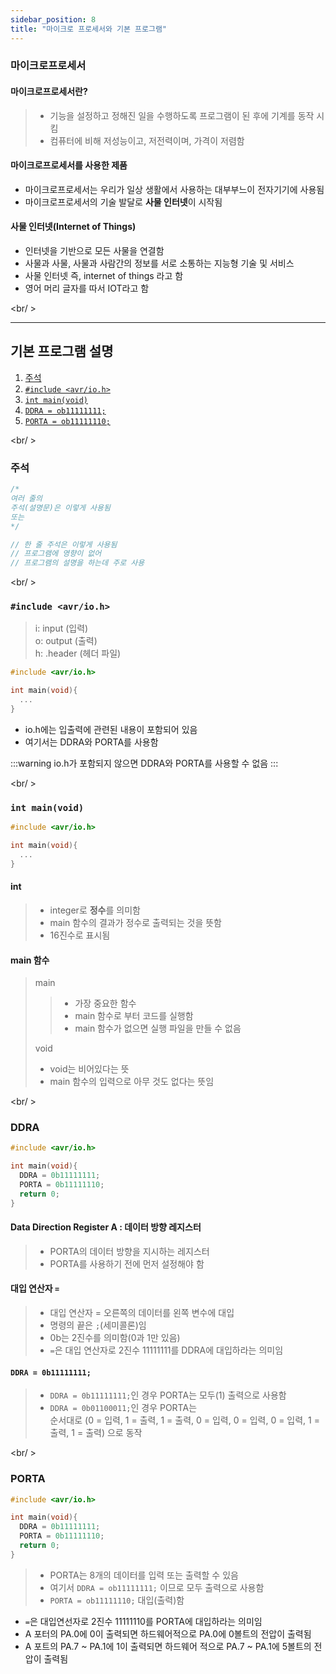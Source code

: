 ```yaml
---
sidebar_position: 8
title: "마이크로 프로세서와 기본 프로그램"
---
```


### 마이크로프로세서

#### 마이크로프로세서란?

> - 기능을 설정하고 정해진 일을 수행하도록 프로그램이 된 후에 기계를 동작 시킴
> - 컴퓨터에 비해 저성능이고, 저전력이며, 가격이 저렴함

#### 마이크로프로세서를 사용한 제품

- 마이크로프로세서는 우리가 일상 생활에서 사용하는 대부부느이 전자기기에 사용됨
- 마이크로프로세서의 기술 발달로 **사물 인터넷**이 시작됨

#### 사물 인터넷(Internet of Things)

- 인터넷을 기반으로 모든 사물을 연결함
- 사물과 사물, 사물과 사람간의 정보를 서로 소통하는 지능형 기술 및 서비스
- 사물 인터넷 즉, internet of things 라고 함
- 영어 머리 글자를 따서 IOT라고 함

<br/ >

---

## 기본 프로그램 설명

1. [주석](#주석)
2. [`#include <avr/io.h>`](#include-avrioh)
3. [`int main(void)`](#int-mainvoid)
4. [`DDRA = ob11111111;`](#ddra)
5. [`PORTA = ob11111110;`](#porta)

<br/ >

### 주석

```c
/*
여러 줄의
주석(설명문)은 이렇게 사용됨
또는
*/

// 한 줄 주석은 이렇게 사용됨
// 프로그램에 영향이 없어
// 프로그램의 설명을 하는데 주로 사용
```

<br/ >

### `#include <avr/io.h>`

> i: input (입력)  
> o: output (출력)  
> h: .header (헤더 파일)

```c
#include <avr/io.h>

int main(void){
  ...
}
```

- io.h에는 입출력에 관련된 내용이 포함되어 있음
- 여기서는 DDRA와 PORTA를 사용함

:::warning
io.h가 포함되지 않으면 DDRA와 PORTA를 사용할 수 없음
:::

<br/ >

### `int main(void)`

```c
#include <avr/io.h>

int main(void){
  ...
}
```

#### int

> - integer로 **정수**를 의미함
> - main 함수의 결과가 정수로 출력되는 것을 뜻함
> - 16진수로 표시됨

#### main 함수

> main
>
> > - 가장 중요한 함수
> > - main 함수로 부터 코드를 실행함
> > - main 함수가 없으면 실행 파일을 만들 수 없음
>
> void
>
> - void는 비어있다는 뜻
> - main 함수의 입력으로 아무 것도 없다는 뜻임

<br/ >

### DDRA

```c
#include <avr/io.h>

int main(void){
  DDRA = 0b11111111;
  PORTA = 0b11111110;
  return 0;
}
```

#### Data Direction Register A : 데이터 방향 레지스터

> - PORTA의 데이터 방향을 지시하는 레지스터
> - PORTA를 사용하기 전에 먼저 설정해야 함

#### 대입 연산자 `=`

> - 대입 연산자 = 오른쪽의 데이터를 왼쪽 변수에 대입
> - 명령의 끝은 `;`(세미콜론)임
> - 0b는 2진수를 의미함(0과 1만 있음)
> - `=`은 대입 연산자로 2진수 11111111를 DDRA에 대입하라는 의미임

#### `DDRA = 0b11111111;`

> - `DDRA = 0b11111111;`인 경우 PORTA는 모두(1) 출력으로 사용함
> - `DDRA = 0b01100011;`인 경우 PORTA는  
>   순서대로 (0 = 입력, 1 = 출력, 1 = 출력, 0 = 입력, 0 = 입력, 0 = 입력, 1 = 출력, 1 = 출력) 으로 동작

<br/ >

### PORTA

```c
#include <avr/io.h>

int main(void){
  DDRA = 0b11111111;
  PORTA = 0b11111110;
  return 0;
}
```

> - PORTA는 8개의 데이터를 입력 또는 출력할 수 있음
> - 여기서 `DDRA = ob11111111;` 이므로 모두 출력으로 사용함
> - `PORTA = ob11111110;` 대입(출력)함

- `=`은 대입연선자로 2진수 11111110를 PORTA에 대입하라는 의미임
- A 포터의 PA.0에 0이 출력되면 하드웨어적으로 PA.0에 0볼트의 전압이 출력됨
- A 포트의 PA.7 ~ PA.1에 1이 출력되면 하드웨어 적으로 PA.7 ~ PA.1에 5볼트의 전압이 출력됨
